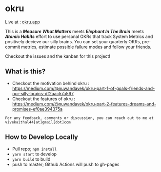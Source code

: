 # okru 
Live at : [okru.app](https://okru.app)

This is a ***Measure What Matters*** meets ***Elephant In The Brain*** meets ***Atomic Habits*** effort to use personal OKRs that track System Metrics and positively decieve our silly brains. You can set your quarterly OKRs, pre-commit metrics, estimate possible failure modes and follow your friends.

Checkout the issues and the kanban for this project!

## What is this?
- Checkout the motivation behind okru : https://medium.com/@nuwandavek/okru-part-1-of-goals-friends-and-our-silly-brains-df2aac57a567
- Checkout the features of okru : https://medium.com/@nuwandavek/okru-part-2-features-dreams-and-promises-ef0ae394375a
```
For any feedback, comments or discussion, you can reach out to me at vivekaithal44[at]gmail[dot]com
```

## How to Develop Locally
- Pull repo; `npm install`
- `yarn start` to develop
- `yarn build` to build
- push to master; Github Actions will push to gh-pages
